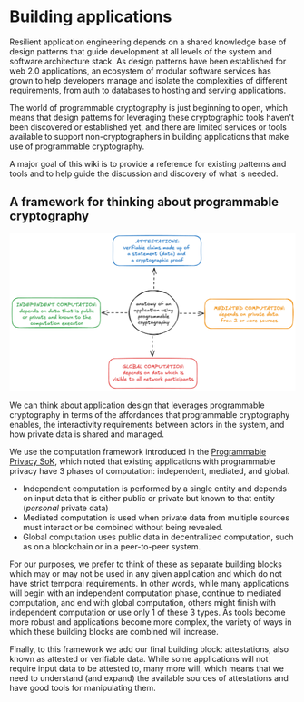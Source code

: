 # Building applications

Resilient application engineering depends on a shared knowledge base of design patterns that guide development at all levels of the system and software architecture stack. As design patterns have been established for web 2.0 applications, an ecosystem of modular software services has grown to help developers manage and isolate the complexities of different requirements, from auth to databases to hosting and serving applications.

The world of programmable cryptography is just beginning to open, which means that design patterns for leveraging these cryptographic tools haven't been discovered or established yet, and there are limited services or tools available to support non-cryptographers in building applications that make use of programmable cryptography.

A major goal of this wiki is to provide a reference for existing patterns and tools and to help guide the discussion and discovery of what is needed.

## A framework for thinking about programmable cryptography
![Trust Infrastructure application anatomy](../images/trust-infrastructure-app-anatomy.png)

We can think about application design that leverages programmable cryptography in terms of the affordances that programmable cryptography enables, the interactivity requirements between actors in the system, and how private data is shared and managed. 

We use the computation framework introduced in the [Programmable Privacy SoK](https://eprint.iacr.org/2024/982.pdf), which noted that existing applications with programmable privacy have 3 phases of computation: independent, mediated, and global.

- Independent computation is performed by a single entity and depends on input data that is either public or private but known to that entity (*personal* private data)
- Mediated computation is used when private data from multiple sources must interact or be combined without being revealed. 
- Global computation uses public data in decentralized computation, such as on a blockchain or in a peer-to-peer system.

For our purposes, we prefer to think of these as separate building blocks which may or may not be used in any given application and which do not have strict temporal requirements. In other words, while many applications will begin with an independent computation phase, continue to mediated computation, and end with global computation, others might finish with independent computation or use only 1 of these 3 types. As tools become more robust and applications become more complex, the variety of ways in which these building blocks are combined will increase.

Finally, to this framework we add our final building block: attestations, also known as attested or verifiable data. While some applications will not require input data to be attested to, many more will, which means that we need to understand (and expand) the available sources of attestations and have good tools for manipulating them.